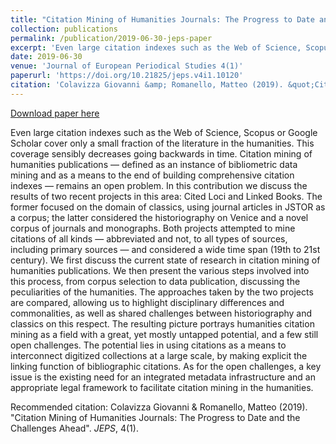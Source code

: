 ```yaml
---
title: "Citation Mining of Humanities Journals: The Progress to Date and the Challenges Ahead"
collection: publications
permalink: /publication/2019-06-30-jeps-paper
excerpt: 'Even large citation indexes such as the Web of Science, Scopus or Google Scholar cover only a small fraction of the literature in the humanities. This coverage sensibly decreases going backwards in time. Citation mining of humanities publications — defined as an instance of bibliometric data mining and as a means to the end of building comprehensive citation indexes — remains an open problem. In this contribution we discuss the results of two recent projects in this area: Cited Loci and Linked Books. The former focused on the domain of classics, using journal articles in JSTOR as a corpus; the latter considered the historiography on Venice and a novel corpus of journals and monographs. Both projects attempted to mine citations of all kinds — abbreviated and not, to all types of sources, including primary sources — and considered a wide time span (19th to 21st century). We first discuss the current state of research in citation mining of humanities publications. We then present the various steps involved into this process, from corpus selection to data publication, discussing the peculiarities of the humanities. The approaches taken by the two projects are compared, allowing us to highlight disciplinary differences and commonalities, as well as shared challenges between historiography and classics on this respect. The resulting picture portrays humanities citation mining as a field with a great, yet mostly untapped potential, and a few still open challenges. The potential lies in using citations as a means to interconnect digitized collections at a large scale, by making explicit the linking function of bibliographic citations. As for the open challenges, a key issue is the existing need for an integrated metadata infrastructure and an appropriate legal framework to facilitate citation mining in the humanities.'
date: 2019-06-30
venue: 'Journal of European Periodical Studies 4(1)'
paperurl: 'https://doi.org/10.21825/jeps.v4i1.10120'
citation: 'Colavizza Giovanni &amp; Romanello, Matteo (2019). &quot;Citation Mining of Humanities Journals: The Progress to Date and the Challenges Ahead&quot;. <i>JEPS</i>, 4(1).'
---
```


<a href='https://doi.org/10.21825/jeps.v4i1.10120'>Download paper here</a>

Even large citation indexes such as the Web of Science, Scopus or Google Scholar cover only a small fraction of the literature in the humanities. This coverage sensibly decreases going backwards in time. Citation mining of humanities publications — defined as an instance of bibliometric data mining and as a means to the end of building comprehensive citation indexes — remains an open problem. In this contribution we discuss the results of two recent projects in this area: Cited Loci and Linked Books. The former focused on the domain of classics, using journal articles in JSTOR as a corpus; the latter considered the historiography on Venice and a novel corpus of journals and monographs. Both projects attempted to mine citations of all kinds — abbreviated and not, to all types of sources, including primary sources — and considered a wide time span (19th to 21st century). We first discuss the current state of research in citation mining of humanities publications. We then present the various steps involved into this process, from corpus selection to data publication, discussing the peculiarities of the humanities. The approaches taken by the two projects are compared, allowing us to highlight disciplinary differences and commonalities, as well as shared challenges between historiography and classics on this respect. The resulting picture portrays humanities citation mining as a field with a great, yet mostly untapped potential, and a few still open challenges. The potential lies in using citations as a means to interconnect digitized collections at a large scale, by making explicit the linking function of bibliographic citations. As for the open challenges, a key issue is the existing need for an integrated metadata infrastructure and an appropriate legal framework to facilitate citation mining in the humanities.

Recommended citation: Colavizza Giovanni & Romanello, Matteo (2019). "Citation Mining of Humanities Journals: The Progress to Date and the Challenges Ahead". <i>JEPS</i>, 4(1).